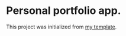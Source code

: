 # Personal portfolio app.

This project was initialized from [my template](https://github.com/cyrilgavala/react-typescript-template).
